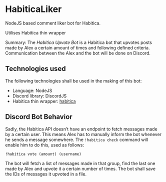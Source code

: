 # HabiticaLiker
NodeJS based comment liker bot for Habitica. 

Utilises Habitica thin wrapper

Summary: The *Habitica Upvote Bot* is a Habitica bot that upvotes posts made by Alex a certain amount of times and following defined criteria. Communication between the Alex and the bot will be done on Discord.

## Technologies used

The following technologies shall be used in the making of this bot:

- Language: NodeJS
- Discord library: DiscordJS
- Habitica thin wrapper: [habitica](https://www.npmjs.com/package/habitica)

## Discord Bot Behavior

Sadly, the Habitica API doesn’t have an endpoint to fetch messages made by a certain user. This means Alex has to manually inform the bot whenever he sends a message somewhere. The `!habitica check` command will enable him to do this, used as follows:

    !habitica vote (amount) (username)

The bot will fetch a list of messages made in that group, find the last one made by Alex and upvote it a certain number of times. The bot shall save the IDs of messages it upvoted in a file.

